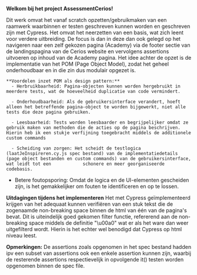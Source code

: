 **Welkom bij het project AssessmentCerios!**

Dit werk omvat het vanaf scratch opzetten/gebruikmaken van een raamwerk waarbinnen er testen geschreven kunnen worden en geschreven zijn met Cypress. Het omvat het neerzetten van een basis, wat zich leent voor verdere uitbreiding.
De focus is dan in deze dan ook gelegd op het navigeren naar een zelf gekozen pagina (Academy) via de footer sectie van de landingspagina van de Cerios website en vervolgens assertions uitvoeren op inhoud van de Academy pagina.
Het idee achter de opzet is de implementatie van het POM (Page Object Model), zodat het geheel onderhoudbaar en in die zin dus modulair opgezet is.

    **Voordelen inzet POM als design pattern:**
      - Herbruikbaarheid: Pagina-objecten kunnen worden hergebruikt in meerdere tests, wat de hoeveelheid duplicatie van code vermindert.

      - Onderhoudbaarheid: Als de gebruikersinterface verandert, hoeft alleen het betreffende pagina-object te worden bijgewerkt, niet alle tests die deze pagina gebruiken.

      - Leesbaarheid: Tests worden leesbaarder en begrijpelijker omdat ze gebruik maken van methoden die de acties op de pagina beschrijven. Hierin heb ik een stukje verfijning toegebracht middels de additionele           custom commands

      - Scheiding van zorgen: Het scheidt de testlogica (laatJeInspireren.cy.js spec bestand) van de implementatiedetails (page object bestanden en custom commands) van de gebruikersinterface, wat leidt tot een            schonere en meer georganiseerde codebasis.

- Betere foutopsporing: Omdat de logica en de UI-elementen gescheiden zijn, is het gemakkelijker om fouten te identificeren en op te lossen.


**Uitdagingen tijdens het implementeren**
Het met Cypress geïmplementeerd krijgen van het adequaat kunnen verifiëren van een stuk tekst die de zogenaamde non-breaking space binnen de html van één van de pagina's bevat.
Dit is uiteindelijk goed gekomen filter functie, refererend aan de non-breaking space middels de definitie "\u00a0" wat er als het ware dan weer uitgefilterd wordt. 
Hierin is het echter wel benodigd dat Cypress op html niveau leest.

**Opmerkingen:**
De assertions zoals opgenomen in het spec bestand hadden ipv een subset van assertions ook een enkele assertion kunnen zijn, waarbij de resterende assertions respectievelijk in opvolgende it() testen worden opgenomen binnen de spec file.
